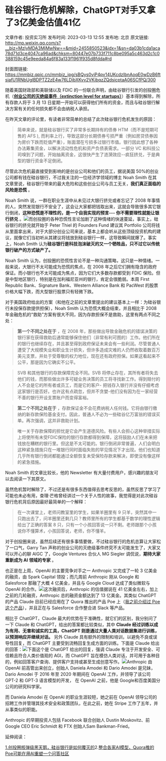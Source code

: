 # 硅谷银行危机解除，ChatGPT对手又拿了3亿美金估值41亿

文章作者: 投资实习所
发布时间: 2023-03-13 12:55
发布地: 北京
原文链接: http://mp.weixin.qq.com/s?__biz=MzIyMDA3MjMwNw==&mid=2455850523&idx=1&sn=da03b1cda1aca78d71d3ce4047ca96ad&chksm=80447e07b733f711c8be095a5c463d2c1c0388159c45e9eeda84a6f83a133f1961f935d8fdda#rd

封面图链接: https://mmbiz.qpic.cn/mmbiz_jpg/sBQys0vjP4pv14UKcdzIbnAoqE0wDzB6ftsiafU1RNbUglBDPTZ2zE4w76LDibXKvv2VKibqzZQdsicptaA06SCfPQ/300

随着美国财政部和美联储以及 FDIC 的一份联合声明，由硅谷银行引发的创投圈危机（[**创业公司的灭绝级事件（extinction level for
startups）**](http://mp.weixin.qq.com/s?__biz=MzIyMDA3MjMwNw==&mid=2455850512&idx=1&sn=d2c9972701da74e109fa4eef7e6096ea&chksm=80447e0cb733f71abcd53b535716f740ca39c7aa98e23b72eaa3b64061985b2ddaf5e1b06d9f&scene=21#wechat_redirect)）基本得到解除，所有存款人将于
3 月 13 日星期一开始可以获得他们所有的资金，而且与硅谷银行解决方案有关的任何损失都不会由纳税人承担。

在昨天文章的评论里，有读者非常简单的总结了此次硅谷银行危机发生的原因：

> 简单来说，就是硅谷银行买了非常多长期持有的债券 HTM（而不是短期可售的 AFS ),
> 而利率上行，导致这部分长期债券亏损严重（例如房贷债券因为房价下跌而贬值严重），账面潜在亏损多过银行市值。银行因此想了各种办法筹集资金，以解决流动性危机和资产负债表需求。一部分
> VC 和科技公司嗅到了问题，开始抽离资金，这很快产生了涟漪效应--疯狂挤兑，于是典型的银行资金不足倒闭。

尽管此次危机最直接受到影响的是创业公司和他们的员工，据说美国 50%的创业公司都有钱在硅谷银行，不过我关注的一位经济学领域的博主 Noah Smith
在其文章里说，硅谷银行带来的最大危险和这些创业公司与员工无关，**我们真正面临的风险是恐慌** 。

Noah Smith 说，一群在职业生涯中从未见过大银行挤兑或者忘记了 2008
年事情的人，突然发现银行不安全了，这会让大家都把钱取出来，这就会导致很多其它银行倒闭，**这种恐慌是不理性的，是一个自我实现的预言---
你不需要理性就能让银行挤兑**
。![](https://mmbiz.qpic.cn/mmbiz_jpg/sBQys0vjP4pv14UKcdzIbnAoqE0wDzB63E1ys9ODnVQRhJWFV0XuvtTh989paAJicOEIkCEX423Lj1wuiag8IdhQ/640?wx_fmt=jpeg)而创投圈的各种恐慌性言论加剧了这种情绪的快速蔓延，事实上，硅谷银行的挤兑就开始于
Peter Thiel 的 Founders Fund 建议其 Portfolio
公司将钱从里面拿出来，对于大部分创业公司来说，基本上都会听从这些顶级投资机构的建议，就像它们当初听从其建议将钱放到硅谷银行一样，这导致瞬间就爆了。事实上，Noah
Smith 认为**硅谷银行是科技泡沫破灭的又一个牺牲品，只不过它以传统银行破产的方式破产了。**

Noah Smith 认为，创投圈的恐慌性言论不是一种沟通策略，这只是一种情绪。一般来说，大银行不太可能成为恐慌的焦点，在 2008
年之后它们拥有隐含的政府保证。而小银行也不太可能成为焦点，因为它们大多数存款都受到 FDIC
保险。但是中型地区银行，特别是在加利福尼亚州的银行，肯定会很脆弱。本周 First Republic Bank、Signature Bank、Western
Alliance Bank 和 PacWest 的股票价格大幅下跌，而大型银行股票只有轻微下跌。

对于美国政府给出的方案（和他在之前的文章里提出的建议基本上一样：为硅谷银行未投保存款提供担保），Noah Smith 认为恐慌大概会结束，并且相比于
2008 年金融危机的“救助”方案有很大不同，因为存款担保不是救助，这里有两点不同之处：

> **第一个不同之处在于** ，在 2008
> 年，那些做出导致金融危机的错误决策的银行家在获得救助后通常能够保住他们（非常有利可图的）工作。他们所在的银行也继续存在，并且甚至得到政府保证未来会有一些利润。尽管普通人遭受了大规模失业和职业生计损失，但许多造成灾难的人仍然收取着数百万美元支票，并处于受尊敬的权力地位，现在还有政府担保。如果这看起来不公平，那是因为它确实不公平。

> SVB 和其他银行的存款保障完全不同。SVB
> 将停止存在，其所有者将失去他们的钱，而那些做出许多可疑业务决策的员工将寻找新工作。得到赔付的人不会是它的所有者或员工，而是它的客户-
> 把钱存入银行并没有仔细考虑这家银行是否好。也许这有点疏忽，但并不贪婪-他们没有因为在一家经营不善的银行开设支票账户而变得富裕。

> **第二个不同之处在于**
> ，存款保证金不会花费纳税人任何钱。它将由银行缴纳的新存款保险基金支付。因此，普通人不必为一些硅谷亿万富翁的错误买单。再次强调，这并非救助计划。

>
> 唯一关于存款保障的担忧是它会产生道德风险。有些人会担心这种举措实际上将使所有未受FDIC保险的银行存款都得到保障，这将鼓励人们在未来把钱放在糟糕的银行里。但这是不太可能的。银行倒闭非常普遍，人们会明白这种紧急措施只在一堆银行同时面临失败的罕见情况下才出现。他们也知道几乎所有银行倒闭都能通过全额恢复未受保险存款来解决，即使没有像这样的紧急措施。

Noah Smith 的文章比较长，他的 Newsletter 有大量付费用户，感兴趣的朋友可以去阅读一下其原文。

虽然危机暂时解除了，不过还是有很多东西值得去思考反思的，虽然反思了学习了可能也未必有用，查理·芒格曾经讲过一个关于人性的故事，我觉得是对此次硅谷银行危机背后原因最好最简单的一个解释：

> 在一次课堂上，老师问教室里的学生，如果羊圈里有 9 只羊，突然其中一只跑出去了，问羊圈里还剩几只？教师里所有的学生都基于数学的理性逻辑给出了正确的答案
> 8 只，只有一个小孩回答说一只不剩。老师跟那个小孩说你不懂算术，小孩回答说，老师，你不懂羊。

对于创投圈来说，虽然后续还有很多事情要做，不过硅谷银行的危机总算让大家松了一口气，Garry Tan
声称的创业公司的灭绝级事件终究不太可能发生了，大家又可以开心的聊 AIGC 了，Google Ventures 合伙人 MG Siegler
调侃说，**期待大家重新成为 AI 领域的专家** 。

也正是在上周，OpenAI 的主要竞争对手之一 Anthropic 又完成了一轮 3 亿美金的融资，由 Spark Capital 领投；而几周前
Anthropic 刚从 Google 和 Salesforce 那融了大概 4 亿美金，并且与 Google Cloud 达成了类似微软与 OpenAI
的合作。![](https://mmbiz.qpic.cn/mmbiz_jpg/sBQys0vjP4pv14UKcdzIbnAoqE0wDzB63Qiat72upBiajdoxnXKDYqaWKcgnbObZn51uSxCibLaaGibfoJRKuqlfVA/640?wx_fmt=jpeg)这次融资后，Anthropic
的估值据说在 41 亿美金左右，加上之前的几轮融资，Anthropic 总的融资金额达到了 13 亿美金。其类似 ChatGPT 的产品 Claude
目前已经应用在了 Quora 推出的产品 Poe 上（[我之前介绍过 Poe
这个产品](http://mp.weixin.qq.com/s?__biz=MzIyMDA3MjMwNw==&mid=2455850483&idx=1&sn=6729f115cba2198c53b8e69c46df5664&chksm=80447defb733f4f9d615ddb68995c447295689bcc90fed8081ab0aeb74e1399f5ee6c5af89bb&scene=21#wechat_redirect)），并且正在与
Salesforce 合作整合进 Slack 等产品。

相比于 ChatGPT，Claude 最大的优势在于准确性，就它们的区别，我分别问了一下 Claude 和 ChatGPT，给出的答案都比较类似，其中
**Claude 经过训练以成为有用、无害和诚实的工具，ChatGPT 则是通过大量人类对话数据集进行训练，以预测响应并继续对话。** 另外 Claude
具有额外的限制和培训，以避免不良或误导性回复，而 ChatGPT 主要受到流畅回复生成方面的训练。下面是 Claude
给出的回答：![](https://mmbiz.qpic.cn/mmbiz_jpg/sBQys0vjP4pv14UKcdzIbnAoqE0wDzB6sjq0aRgfQo822rpSuunT1gOjHVdFAAic0knpxQ6aUPgXUiauhd2Smeuw/640?wx_fmt=jpeg)下面这个是
ChatGPT 给出的回复，强调 Claude 专注于开发安全、可信赖且符合人类价值观的 AGI，而 ChatGPT
旨在模仿人类对话，并可用于各种目的，例如回答客户查询、提供客户支持或甚至生成创意写作。![](https://mmbiz.qpic.cn/mmbiz_jpg/sBQys0vjP4pv14UKcdzIbnAoqE0wDzB6vCLGYMOsibd50ibMRGb1sUThecwG8PuqziaBdJs6e2wNXP5W9m4PsyRMw/640?wx_fmt=jpeg)Anthropic
由 OpenAI 前高管出来创立，创始人 Daniela Amodei 和 Dario Amodei 是兄妹，Dario Amodei 于 2016 年至
2020 年期间在 OpenAI 工作，并领导了该公司 GPT-2 和 GPT-3 语言模型的开发， 在 OpenAI 之前，他是
Google和百度美国分公司的研究科学家。

而 Daniela Amodei 在 OpenAI 的职业生涯较短，她之前在 OpenAI 领导公司的招聘工作并管理其技术安全和政策团队，在此之前，她在
Stripe 工作了五年，并从事类似的职能。

Anthropic 的早期投资人包括 Facebook 联合创始人 Dustin Moskovitz、前 Google CEO Eric Schmidt 和
FTX 创始人Sam Bankman-Fried。

延伸阅读：

[1.创投圈核弹级黑天鹅，硅谷银行是如何覆灭的](http://mp.weixin.qq.com/s?__biz=MzIyMDA3MjMwNw==&mid=2455850512&idx=1&sn=d2c9972701da74e109fa4eef7e6096ea&chksm=80447e0cb733f71abcd53b535716f740ca39c7aa98e23b72eaa3b64061985b2ddaf5e1b06d9f&scene=21#wechat_redirect)2.[整合各家AI模型，Quora推的Poe可能在用AI重塑一个问答社区](http://mp.weixin.qq.com/s?__biz=MzIyMDA3MjMwNw==&mid=2455850483&idx=1&sn=6729f115cba2198c53b8e69c46df5664&chksm=80447defb733f4f9d615ddb68995c447295689bcc90fed8081ab0aeb74e1399f5ee6c5af89bb&scene=21#wechat_redirect)

  


